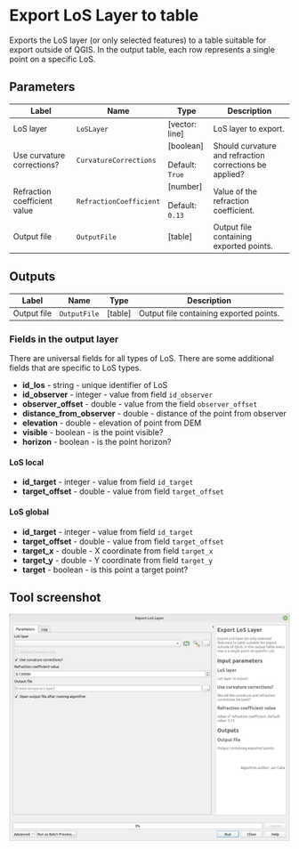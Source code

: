 # Export LoS Layer to table

Exports the LoS layer (or only selected features) to a table suitable for export outside of QGIS. In the output table, each row represents a single point on a specific LoS.

## Parameters

| Label                        | Name                    | Type                                      | Description                                             |
| ---------------------------- | ----------------------- | ----------------------------------------- | ------------------------------------------------------- |
| LoS layer                    | `LoSLayer`              | [vector: line]                            | LoS layer to export.                                    |
| Use curvature corrections?   | `CurvatureCorrections`  | [boolean]<br/><br/>Default: `True`        | Should curvature and refraction corrections be applied? |
| Refraction coefficient value | `RefractionCoefficient` | [number] <br/><br/> Default: <br/> `0.13` | Value of the refraction coefficient.                    |
| Output file                  | `OutputFile`            | [table]                                   | Output file containing exported points.                 |

## Outputs

| Label       | Name         | Type    | Description                             |
| ----------- | ------------ | ------- | --------------------------------------- |
| Output file | `OutputFile` | [table] | Output file containing exported points. |

### Fields in the output layer

There are universal fields for all types of LoS. There are some additional fields that are specific to LoS types. 

* __id_los__ - string - unique identifier of LoS
* __id_observer__ - integer - value from field `id_observer`
* __observer_offset__ - double - value from the field `observer_offset`
* __distance_from_observer__ - double - distance of the point from observer
* __elevation__ - double - elevation of point from DEM
* __visible__ - boolean - is the point visible?
* __horizon__ - boolean - is the point horizon?

#### LoS local

* __id_target__ - integer - value from field `id_target`
* __target_offset__ - double - value from field `target_offset`

#### LoS global

* __id_target__ - integer - value from field `id_target`
* __target_offset__ - double - value from field `target_offset`
* __target_x__ - double - X coordinate from field `target_x`
* __target_y__ - double - Y coordinate from field `target_y`
* __target__ - boolean - is this point a target point?

## Tool screenshot

![Create global LoS](../../images/tool_export_los.png)
	